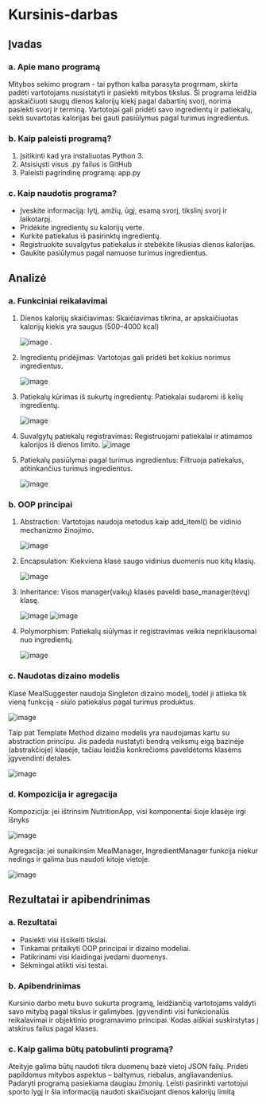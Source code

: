 # Kursinis-darbas

## Įvadas

### a. Apie mano programą

Mitybos sekimo program - tai python kalba parasyta progrmam, skirta padėti vartotojams nusistatyti ir pasiekti mitybos tikslus. Ši programa leidžia apskaičiuoti saugų dienos kalorijų kiekį pagal dabartinį svorį, norima pasiekti svorį ir terminą. Vartotojai gali pridėti savo ingredientų ir patiekalų, sekti suvartotas kalorijas bei gauti pasiūlymus pagal turimus ingredientus.

### b. Kaip paleisti programą?

1. Įsitikinti kad yra instaliuotas Python 3.
2. Atsisiųsti visus .py failus is GitHub
3. Paleisti pagrindinę programą: app.py

### c. Kaip naudotis programa?

- Įveskite informaciją: lytį, amžių, ūgį, esamą svorį, tikslinį svorį ir laikotarpį.
- Pridėkite ingredientų su kalorijų verte.
- Kurkite patiekalus iš pasirinktų ingredientų.
- Registruokite suvalgytus patiekalus ir stebėkite likusias dienos kalorijas.
- Gaukite pasiūlymus pagal namuose turimus ingredientus.

## Analizė

### a. Funkciniai reikalavimai

1. Dienos kalorijų skaičiavimas:
   Skaičiavimas tikrina, ar apskaičiuotas kalorijų kiekis yra saugus (500–4000 kcal)
   
   ![image](https://github.com/user-attachments/assets/1b4c11e8-8d2e-4ca3-be56-04c599a98d39)
   .
4. Ingredientų pridėjimas:
   Vartotojas gali pridėti bet kokius norimus ingredientus.
   
   ![image](https://github.com/user-attachments/assets/18cd2e10-fc02-4244-9e56-ca01ed4020b0)

5. Patiekalų kūrimas iš sukurtų ingredientų:
   Patiekalai sudaromi iš kelių ingredientų.
   
   ![image](https://github.com/user-attachments/assets/f717a350-104f-4192-9713-0ceb7b83156c)
   
6. Suvalgytų patiekalų registravimas:
   Registruojami patiekalai ir atimamos kalorijos iš dienos limito.
   ![image](https://github.com/user-attachments/assets/f23f928f-83cc-4798-a847-33b4b4632836)
   
7. Patiekalų pasiūlymai pagal turimus ingredientus:
   Filtruoja patiekalus, atitinkančius turimus ingredientus.
   
   ![image](https://github.com/user-attachments/assets/a84e2eef-a210-47e9-a5bd-66ec1ed05ea8)

### b. OOP principai

1. Abstraction:
   Vartotojas naudoja metodus kaip add_iteml() be vidinio mechanizmo žinojimo.

   ![image](https://github.com/user-attachments/assets/bdd6653d-1885-4648-97ab-fb0f7eea0ba7)
   
3. Encapsulation:
   Kiekviena klasė saugo vidinius duomenis nuo kitų klasių.

   ![image](https://github.com/user-attachments/assets/241084de-0240-4de8-bb5a-42bc8307924f)
   
5. Inheritance:
   Visos manager(vaikų) klasės paveldi base_manager(tėvų) klasę.

   ![image](https://github.com/user-attachments/assets/2e59a6a4-4714-46b1-9570-53526e6073a2)
   ![image](https://github.com/user-attachments/assets/ac3bb626-a23c-41f4-86f0-33dfe990dae4)
   
6. Polymorphism:
   Patiekalų siūlymas ir registravimas veikia nepriklausomai nuo ingredientų.

   ![image](https://github.com/user-attachments/assets/5390a77a-91c1-4836-ad92-9e44b17a465e)

### c. Naudotas dizaino modelis

Klasė MealSuggester naudoja Singleton dizaino modelį, todėl ji atlieka tik vieną funkciją - siūlo patiekalus pagal turimus produktus. 

![image](https://github.com/user-attachments/assets/d013efef-7856-4dbb-bada-dfcb15edc9ed)

Taip pat Template Method dizaino modelis yra naudojamas kartu su abstraction principu. Jis padeda nustatyti bendrą veiksmų eigą bazinėje (abstrakčioje) klasėje, tačiau leidžia konkrečioms paveldėtoms klasėms įgyvendinti detales. 

![image](https://github.com/user-attachments/assets/9a01c917-fcea-418c-9a3d-1575fcb27687)

### d. Kompozicija ir agregacija

Kompozicija:
jei ištrinsim NutritionApp, visi komponentai šioje klasėje irgi išnyks

![image](https://github.com/user-attachments/assets/a3152a54-f486-4447-a9a6-feb2da3913fc)

Agregacija:
jei sunaikinsim MealManager, IngredientManager funkcija niekur nedings ir galima bus naudoti kitoje vietoje.

![image](https://github.com/user-attachments/assets/0a566f7a-9bca-4af0-bc52-0be7fe7ba90f)


## Rezultatai ir apibendrinimas

### a. Rezultatai 

- Pasiekti visi išsikelti tikslai.
- Tinkamai pritaikyti OOP principai ir dizaino modeliai.
- Patikrinami visi klaidingai įvedami duomenys.
- Sėkmingai atlikti visi testai.

### b. Apibendrinimas

Kursinio darbo metu buvo sukurta programą, leidžiančią vartotojams valdyti savo mitybą pagal tikslus ir galimybes. Įgyvendinti visi funkcionalūs reikalavimai ir objektinio programavimo principai. Kodas aiškiai suskirstytas į atskirus failus pagal klases. 

### c. Kaip galima būtų patobulinti programą?

Ateityje galima būtų naudoti tikra duomenų bazė vietoj JSON failų. Pridėti papildomus mitybos aspektus – baltymus, riebalus, angliavandenius. Padaryti programą pasiekiama daugiau žmonių.
Leisti pasirinkti vartotojui sporto lygį ir šia informaciją naudoti skaičiuojant dienos kalorijų limitą 




















